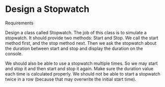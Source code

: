 # Design a Stopwatch

Requirements

Design a class called Stopwatch. The job of this class is to simulate a stopwatch.
It should provide two methods: Start and Stop. We call the start method first, and the stop method next.
Then we ask the stopwatch about the duration between start and stop and display the duration on the console.

We should also be able to use a stopwatch multiple times.
So we may start and stop it and then start and stop it again. Make sure the duration value each time is calculated properly.
We should not be able to start a stopwatch twice in a row (because that may overwrite the initial start time).
